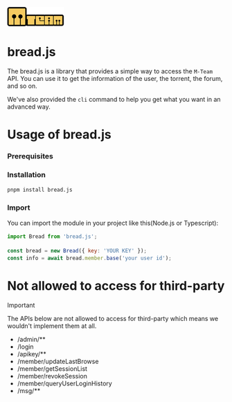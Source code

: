 ![Alt text](./docs/images/logo.png)

# bread.js
 
The bread.js is a library that provides a simple way to access the `M-Team` API.
You can use it to get the information of the user, the torrent, the forum, and so on.


We've also provided the `cli` command to help you get what you want in an advanced way.


# Usage of bread.js



### Prerequisites

### Installation

```bash
pnpm install bread.js
```

### Import

You can import the module in your project like this(Node.js or Typescript):

```javascript
import Bread from 'bread.js';

const bread = new Bread({ key: 'YOUR KEY' });
const info = await bread.member.base('your user id');
```



# Not allowed to access for third-party

> [!IMPORTANT]
> The APIs below are not allowed to access for third-party which means we wouldn't implement them at all.

- /admin/**
- /login
- /apikey/**
- /member/updateLastBrowse
- /member/getSessionList
- /member/revokeSession
- /member/queryUserLoginHistory
- /msg/**
